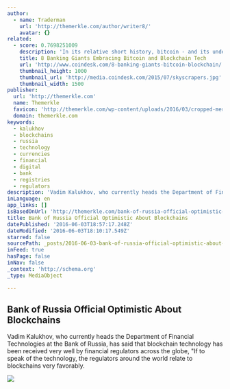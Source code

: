 ```yaml
---
author:
  - name: Traderman
    url: 'http://themerkle.com/author/writer8/'
    avatar: {}
related:
  - score: 0.7698251009
    description: 'In its relative short history, bitcoin - and its underlying technology the blockchain - have captivated thinkers around the world, but not everyone was quick to see the potential. Due in part to its initial billing as a threat to the traditional financial ecosystem, these institutions have perhaps understandably responded with sharp critiques and deep skepticism for the technology.'
    title: 8 Banking Giants Embracing Bitcoin and Blockchain Tech
    url: 'http://www.coindesk.com/8-banking-giants-bitcoin-blockchain/'
    thumbnail_height: 1000
    thumbnail_url: 'http://media.coindesk.com/2015/07/skyscrapers.jpg'
    thumbnail_width: 1500
publisher:
  url: 'http://themerkle.com'
  name: Themerkle
  favicon: 'http://themerkle.com/wp-content/uploads/2016/03/cropped-merkle-white-1-192x192.png'
  domain: themerkle.com
keywords:
  - kalukhov
  - blockchains
  - russia
  - technology
  - currencies
  - financial
  - digital
  - bank
  - registries
  - regulators
description: 'Vadim Kalukhov, who currently heads the Department of Financial Technologies at the Bank of Russia, has said that blockchain technology has been received very well by financial regulators across the globe, "If to speak of the technology, the regulators around the world relate to blockchains very favorably.'
inLanguage: en
app_links: []
isBasedOnUrl: 'http://themerkle.com/bank-of-russia-official-optimistic-about-blockchains/'
title: Bank of Russia Official Optimistic About Blockchains
datePublished: '2016-06-03T18:57:17.248Z'
dateModified: '2016-06-03T18:10:17.549Z'
starred: false
sourcePath: _posts/2016-06-03-bank-of-russia-official-optimistic-about-blockchains.md
inFeed: true
hasPage: false
inNav: false
_context: 'http://schema.org'
_type: MediaObject

---
```

<article style=""><h1>Bank of Russia Official Optimistic About Blockchains</h1><p>Vadim Kalukhov, who currently heads the Department of Financial Technologies at the Bank of Russia, has said that blockchain technology has been received very well by financial regulators across the globe, "If to speak of the technology, the regulators around the world relate to blockchains very favorably.</p><img src="http://themerkle.com/wp-content/uploads/2016/06/shutterstock_353168720.jpg" /></article>